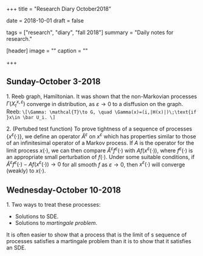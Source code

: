 +++
title = "Research Diary October2018"

date = 2018-10-01
draft = false

tags = ["research", "diary", "fall 2018"]
summary = "Daily notes for research."

[header]
image = ""
caption = ""

+++

## Sunday-October 3-2018  
1\. Reeb graph, Hamiltonian. It was shown that the non-Markovian processes $\Gamma(X_t^{x,\varepsilon})$ converge in distribution, as $\varepsilon\to 0$ to a disffusion on the graph. Reeb:
`\[\Gamma: \mathcal{T}\to G, \quad \Gamma(x)=(i,|H(x)|)\;\text{if }x\in \bar U_i. \]`

2\. (Pertubed test function) To prove tightness of a sequence of processes $\{x^{\varepsilon}(\cdot)\}$, we define an operator ${\hat A}{}^{\varepsilon}$ on $x^{\varepsilon}$ which has properties similar to those of an infinitesimal operator of a Markov process. If $A$ is the operator for the limit process $x(\cdot)$, we can then compare ${\hat A}{}^{\varepsilon}f^{\varepsilon}(\cdot)$ with $Af(x^{\varepsilon}(\cdot))$, where $f^{\varepsilon}(\cdot)$ is an appropriate small perturbation of $f(\cdot)$. Under some suitable conditions, if ${\hat A}{}^{\varepsilon}f^{\varepsilon}(\cdot)-Af(x^{\varepsilon}(\cdot))\to 0$ for all smooth $f$ as $\varepsilon\to 0$, then $x^{\varepsilon}(\cdot)$ will converge (weakly) to $x(\cdot)$.

## Wednesday-October 10-2018  
1\. Two ways to treat these processes:

- Solutions to SDE.
- Solutions to _martingale problem_.

It is often easier to show that a process that is the limit of s sequence of processes satisfies a martingale problem than it is to show that it satisfies an SDE.